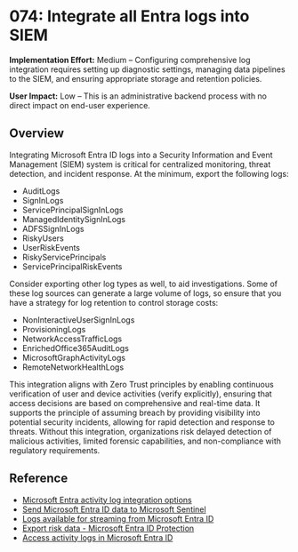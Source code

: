 # 074: Integrate all Entra logs into SIEM

**Implementation Effort:** Medium – Configuring comprehensive log integration requires setting up diagnostic settings, managing data pipelines to the SIEM, and ensuring appropriate storage and retention policies.

**User Impact:** Low – This is an administrative backend process with no direct impact on end-user experience.

## Overview

Integrating  Microsoft Entra ID logs into a Security Information and Event Management (SIEM) system is critical for centralized monitoring, threat detection, and incident response. At the minimum, export the following logs:

- AuditLogs
- SignInLogs
- ServicePrincipalSignInLogs
- ManagedIdentitySignInLogs
- ADFSSignInLogs
- RiskyUsers
- UserRiskEvents
- RiskyServicePrincipals
- ServicePrincipalRiskEvents

Consider exporting other log types as well, to aid investigations. Some of these log sources can generate a large volume of logs, so ensure that you have a strategy for log retention to control storage costs:

- NonInteractiveUserSignInLogs
- ProvisioningLogs
- NetworkAccessTrafficLogs
- EnrichedOffice365AuditLogs
- MicrosoftGraphActivityLogs
- RemoteNetworkHealthLogs

This integration aligns with Zero Trust principles by enabling continuous verification of user and device activities (verify explicitly), ensuring that access decisions are based on comprehensive and real-time data. It supports the principle of assuming breach by providing visibility into potential security incidents, allowing for rapid detection and response to threats. Without this integration, organizations risk delayed detection of malicious activities, limited forensic capabilities, and non-compliance with regulatory requirements.

## Reference
* [Microsoft Entra activity log integration options](https://learn.microsoft.com/en-us/entra/identity/monitoring-health/concept-log-monitoring-integration-options-considerations)
* [Send Microsoft Entra ID data to Microsoft Sentinel](https://learn.microsoft.com/en-us/azure/sentinel/connect-azure-active-directory)
* [Logs available for streaming from Microsoft Entra ID](https://learn.microsoft.com/en-us/entra/identity/monitoring-health/concept-diagnostic-settings-logs-options)
* [Export risk data - Microsoft Entra ID Protection](https://learn.microsoft.com/en-us/entra/id-protection/howto-export-risk-data)
* [Access activity logs in Microsoft Entra ID](https://learn.microsoft.com/en-us/entra/identity/monitoring-health/howto-access-activity-logs)
